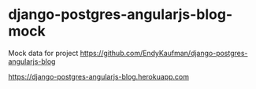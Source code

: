 # django-postgres-angularjs-blog-mock
  Mock data for project https://github.com/EndyKaufman/django-postgres-angularjs-blog

https://django-postgres-angularjs-blog.herokuapp.com
